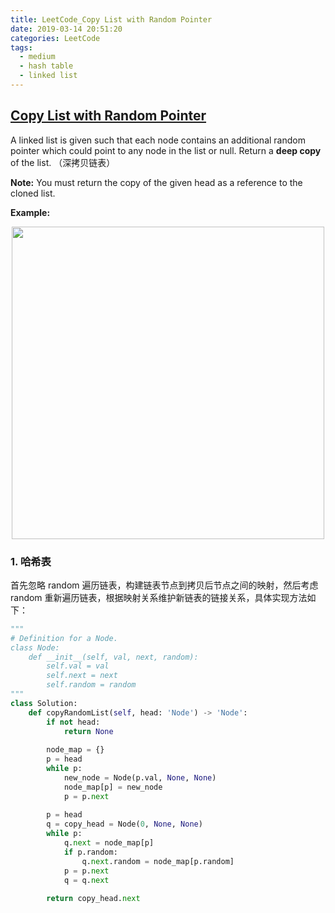 ```yaml
---
title: LeetCode_Copy List with Random Pointer
date: 2019-03-14 20:51:20
categories: LeetCode
tags: 
  - medium
  - hash table
  - linked list
---
```


## [Copy List with Random Pointer](https://leetcode.com/problems/copy-list-with-random-pointer/)

A linked list is given such that each node contains an additional random pointer which could point to any node in the list or null. Return a **deep copy** of the list.
（深拷贝链表）

<!--more-->

**Note:** You must return the copy of the given head as a reference to the cloned list.

**Example:** 

<div align=center>
	<img src="/images/leetcode_138.png" width = "500" align=center/>
</div>

### 1. 哈希表
首先忽略 random 遍历链表，构建链表节点到拷贝后节点之间的映射，然后考虑 random 重新遍历链表，根据映射关系维护新链表的链接关系，具体实现方法如下：

```python
"""
# Definition for a Node.
class Node:
    def __init__(self, val, next, random):
        self.val = val
        self.next = next
        self.random = random
"""
class Solution:
    def copyRandomList(self, head: 'Node') -> 'Node':
        if not head:
            return None
        
        node_map = {}
        p = head
        while p:
            new_node = Node(p.val, None, None)
            node_map[p] = new_node
            p = p.next
        
        p = head
        q = copy_head = Node(0, None, None)
        while p:
            q.next = node_map[p]
            if p.random:
                q.next.random = node_map[p.random]
            p = p.next
            q = q.next
            
        return copy_head.next
```